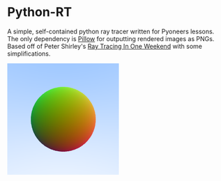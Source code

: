 # Python-RT

A simple, self-contained python ray tracer written for Pyoneers lessons. The only dependency is [Pillow](https://pillow.readthedocs.io/en/stable/) for outputting rendered images as PNGs. Based off of Peter Shirley's [Ray Tracing In One Weekend](https://raytracing.github.io/books/RayTracingInOneWeekend.html) with some simplifications.

![Normal Sphere](imgs/normal-sphere.png)